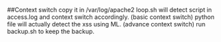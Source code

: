 ##Context switch
copy it in /var/log/apache2
loop.sh will detect script in access.log and context switch accordingly. (basic context switch)
python file will actually detect the xss using ML. (advance context switch)
run backup.sh to keep the backup.
